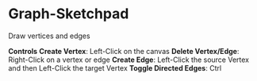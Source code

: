 # Graph-Sketchpad
Draw vertices and edges

**Controls**
**Create Vertex**: Left-Click on the canvas
**Delete Vertex/Edge**: Right-Click on a vertex or edge
**Create Edge**: Left-Click the source Vertex and then Left-Click the target Vertex
**Toggle Directed Edges**: Ctrl
